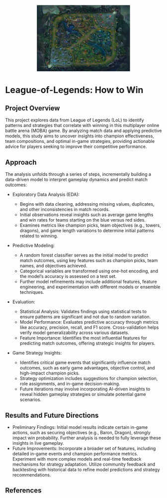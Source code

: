 <p align="center">
  <img src="./lol.png" alt="Description of image" width="300">
</p>


# League-of-Legends: How to Win

## Project Overview
This project explores data from League of Legends (LoL) to identify patterns and strategies that correlate with winning in this multiplayer online battle arena (MOBA) game. By analyzing match data and applying predictive models, this study aims to uncover insights into champion effectiveness, team compositions, and optimal in-game strategies, providing actionable advice for players seeking to improve their competitive performance.

## Approach
The analysis unfolds through a series of steps, incrementally building a data-driven model to interpret gameplay dynamics and predict match outcomes:

* Exploratory Data Analysis (EDA):

  * Begins with data cleaning, addressing missing values, duplicates, and other inconsistencies in match records.
  * Initial observations reveal insights such as average game lengths and win rates for teams starting on the blue versus red sides.
  * Examines metrics like champion picks, team objectives (e.g., towers, dragons), and game length variations to determine initial patterns related to winning.
* Predictive Modeling:

  * A random forest classifier serves as the initial model to predict match outcomes, using key features such as champion picks, team names, and objectives achieved.
  * Categorical variables are transformed using one-hot encoding, and the model’s accuracy is assessed on a test set.
  * Further model refinements may include additional features, feature engineering, and experimentation with different models or ensemble techniques.
* Evaluation:

  * Statistical Analysis: Validates findings using statistical tests to ensure patterns are significant and not due to random variation.
  * Model Performance: Evaluates predictive accuracy through metrics like accuracy, precision, recall, and F1 score. Cross-validation helps verify model generalizability across various datasets.
  * Feature Importance: Identifies the most influential features for predicting match outcomes, offering strategic insights for players.
* Game Strategy Insights:

  * Identifies critical game events that significantly influence match outcomes, such as early game advantages, objective control, and high-impact champion picks.
  * Strategy optimization includes suggestions for champion selection, role assignments, and in-game decision-making.
  * Future iterations may involve incorporating AI-driven insights to reveal hidden gameplay strategies or simulate potential game scenarios.
## Results and Future Directions
* Preliminary Findings: Initial model results indicate certain in-game actions, such as securing objectives (e.g., Baron, Dragon), strongly impact win probability. Further analysis is needed to fully leverage these insights in live gameplay.
* Future Improvements:
Incorporate a broader set of features, including detailed in-game events and champion performance metrics.
Experiment with more complex models and real-time feedback mechanisms for strategy adaptation.
Utilize community feedback and backtesting with historical data to refine model predictions and strategy recommendations.
## References
